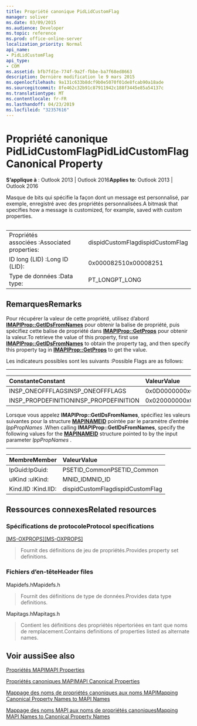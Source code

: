 ```yaml
---
title: Propriété canonique PidLidCustomFlag
manager: soliver
ms.date: 03/09/2015
ms.audience: Developer
ms.topic: reference
ms.prod: office-online-server
localization_priority: Normal
api_name:
- PidLidCustomFlag
api_type:
- COM
ms.assetid: bfb7fd1e-774f-9a2f-fbbe-ba7f68ed8663
description: Dernière modification le 9 mars 2015
ms.openlocfilehash: 9a131c633b8dcf9b0e5070f01de8fcab90a18ade
ms.sourcegitcommit: 8fe462c32b91c87911942c188f3445e85a54137c
ms.translationtype: MT
ms.contentlocale: fr-FR
ms.lasthandoff: 04/23/2019
ms.locfileid: "32357616"
---
```

# <a name="pidlidcustomflag-canonical-property"></a><span data-ttu-id="bd835-103">Propriété canonique PidLidCustomFlag</span><span class="sxs-lookup"><span data-stu-id="bd835-103">PidLidCustomFlag Canonical Property</span></span>

  
  
<span data-ttu-id="bd835-104">**S’applique à** : Outlook 2013 | Outlook 2016</span><span class="sxs-lookup"><span data-stu-id="bd835-104">**Applies to**: Outlook 2013 | Outlook 2016</span></span> 
  
<span data-ttu-id="bd835-105">Masque de bits qui spécifie la façon dont un message est personnalisé, par exemple, enregistré avec des propriétés personnalisées.</span><span class="sxs-lookup"><span data-stu-id="bd835-105">A bitmask that specifies how a message is customized, for example, saved with custom properties.</span></span>
  
## 

|||
|:-----|:-----|
|<span data-ttu-id="bd835-106">Propriétés associées :</span><span class="sxs-lookup"><span data-stu-id="bd835-106">Associated properties:</span></span>  <br/> |<span data-ttu-id="bd835-107">dispidCustomFlag</span><span class="sxs-lookup"><span data-stu-id="bd835-107">dispidCustomFlag</span></span>  <br/> |
|<span data-ttu-id="bd835-108">ID long (LID) :</span><span class="sxs-lookup"><span data-stu-id="bd835-108">Long ID (LID):</span></span>  <br/> |<span data-ttu-id="bd835-109">0x00008251</span><span class="sxs-lookup"><span data-stu-id="bd835-109">0x00008251</span></span>  <br/> |
|<span data-ttu-id="bd835-110">Type de données :</span><span class="sxs-lookup"><span data-stu-id="bd835-110">Data type:</span></span>  <br/> |<span data-ttu-id="bd835-111">PT_LONG</span><span class="sxs-lookup"><span data-stu-id="bd835-111">PT_LONG</span></span>  <br/> |
   
## <a name="remarks"></a><span data-ttu-id="bd835-112">Remarques</span><span class="sxs-lookup"><span data-stu-id="bd835-112">Remarks</span></span>

<span data-ttu-id="bd835-113">Pour récupérer la valeur de cette propriété, utilisez d’abord **[IMAPIProp::GetIDsFromNames](imapiprop-getidsfromnames.md)** pour obtenir la balise de propriété, puis spécifiez cette balise de propriété dans **[IMAPIProp::GetProps](imapiprop-getprops.md)** pour obtenir la valeur.</span><span class="sxs-lookup"><span data-stu-id="bd835-113">To retrieve the value of this property, first use **[IMAPIProp::GetIDsFromNames](imapiprop-getidsfromnames.md)** to obtain the property tag, and then specify this property tag in **[IMAPIProp::GetProps](imapiprop-getprops.md)** to get the value.</span></span> 
  
<span data-ttu-id="bd835-114">Les indicateurs possibles sont les suivants :</span><span class="sxs-lookup"><span data-stu-id="bd835-114">Possible Flags are as follows:</span></span>
  
****

|<span data-ttu-id="bd835-115">**Constante**</span><span class="sxs-lookup"><span data-stu-id="bd835-115">**Constant**</span></span>|<span data-ttu-id="bd835-116">**Valeur**</span><span class="sxs-lookup"><span data-stu-id="bd835-116">**Value**</span></span>|
|:-----|:-----|
|<span data-ttu-id="bd835-117">INSP_ONEOFFFLAGS</span><span class="sxs-lookup"><span data-stu-id="bd835-117">INSP_ONEOFFFLAGS</span></span>  <br/> |<span data-ttu-id="bd835-118">0x0D000000</span><span class="sxs-lookup"><span data-stu-id="bd835-118">0x0D000000</span></span>  <br/> |
|<span data-ttu-id="bd835-119">INSP_PROPDEFINITION</span><span class="sxs-lookup"><span data-stu-id="bd835-119">INSP_PROPDEFINITION</span></span>  <br/> |<span data-ttu-id="bd835-120">0x02000000</span><span class="sxs-lookup"><span data-stu-id="bd835-120">0x02000000</span></span>  <br/> |
   
<span data-ttu-id="bd835-121">Lorsque vous appelez **IMAPIProp::GetIDsFromNames**, spécifiez les valeurs suivantes pour la structure **[MAPINAMEID](mapinameid.md)** pointée par le paramètre d’entrée  *lppPropNames*  .</span><span class="sxs-lookup"><span data-stu-id="bd835-121">When calling **IMAPIProp::GetIDsFromNames**, specify the following values for the **[MAPINAMEID](mapinameid.md)** structure pointed to by the input parameter  *lppPropNames*  .</span></span> 
  
****

|<span data-ttu-id="bd835-122">**Membre**</span><span class="sxs-lookup"><span data-stu-id="bd835-122">**Member**</span></span>|<span data-ttu-id="bd835-123">**Valeur**</span><span class="sxs-lookup"><span data-stu-id="bd835-123">**Value**</span></span>|
|:-----|:-----|
|<span data-ttu-id="bd835-124">lpGuid:</span><span class="sxs-lookup"><span data-stu-id="bd835-124">lpGuid:</span></span>  <br/> |<span data-ttu-id="bd835-125">PSETID_Common</span><span class="sxs-lookup"><span data-stu-id="bd835-125">PSETID_Common</span></span>  <br/> |
|<span data-ttu-id="bd835-126">ulKind :</span><span class="sxs-lookup"><span data-stu-id="bd835-126">ulKind:</span></span>  <br/> |<span data-ttu-id="bd835-127">MNID_ID</span><span class="sxs-lookup"><span data-stu-id="bd835-127">MNID_ID</span></span>  <br/> |
|<span data-ttu-id="bd835-128">Kind.lID :</span><span class="sxs-lookup"><span data-stu-id="bd835-128">Kind.lID:</span></span>  <br/> |<span data-ttu-id="bd835-129">dispidCustomFlag</span><span class="sxs-lookup"><span data-stu-id="bd835-129">dispidCustomFlag</span></span>  <br/> |
   
## <a name="related-resources"></a><span data-ttu-id="bd835-130">Ressources connexes</span><span class="sxs-lookup"><span data-stu-id="bd835-130">Related resources</span></span>

### <a name="protocol-specifications"></a><span data-ttu-id="bd835-131">Spécifications de protocole</span><span class="sxs-lookup"><span data-stu-id="bd835-131">Protocol specifications</span></span>

<span data-ttu-id="bd835-132">[[MS-OXPROPS]](https://msdn.microsoft.com/library/f6ab1613-aefe-447d-a49c-18217230b148%28Office.15%29.aspx)</span><span class="sxs-lookup"><span data-stu-id="bd835-132">[[MS-OXPROPS]](https://msdn.microsoft.com/library/f6ab1613-aefe-447d-a49c-18217230b148%28Office.15%29.aspx)</span></span>
  
> <span data-ttu-id="bd835-133">Fournit des définitions de jeu de propriétés.</span><span class="sxs-lookup"><span data-stu-id="bd835-133">Provides property set definitions.</span></span>
    
### <a name="header-files"></a><span data-ttu-id="bd835-134">Fichiers d’en-tête</span><span class="sxs-lookup"><span data-stu-id="bd835-134">Header files</span></span>

<span data-ttu-id="bd835-135">Mapidefs.h</span><span class="sxs-lookup"><span data-stu-id="bd835-135">Mapidefs.h</span></span>
  
> <span data-ttu-id="bd835-136">Fournit des définitions de type de données.</span><span class="sxs-lookup"><span data-stu-id="bd835-136">Provides data type definitions.</span></span>
    
<span data-ttu-id="bd835-137">Mapitags.h</span><span class="sxs-lookup"><span data-stu-id="bd835-137">Mapitags.h</span></span>
  
> <span data-ttu-id="bd835-138">Contient les définitions des propriétés répertoriées en tant que noms de remplacement.</span><span class="sxs-lookup"><span data-stu-id="bd835-138">Contains definitions of properties listed as alternate names.</span></span>
    
## <a name="see-also"></a><span data-ttu-id="bd835-139">Voir aussi</span><span class="sxs-lookup"><span data-stu-id="bd835-139">See also</span></span>



[<span data-ttu-id="bd835-140">Propriétés MAPI</span><span class="sxs-lookup"><span data-stu-id="bd835-140">MAPI Properties</span></span>](mapi-properties.md)
  
[<span data-ttu-id="bd835-141">Propriétés canoniques MAPI</span><span class="sxs-lookup"><span data-stu-id="bd835-141">MAPI Canonical Properties</span></span>](mapi-canonical-properties.md)
  
[<span data-ttu-id="bd835-142">Mappage des noms de propriétés canoniques aux noms MAPI</span><span class="sxs-lookup"><span data-stu-id="bd835-142">Mapping Canonical Property Names to MAPI Names</span></span>](mapping-canonical-property-names-to-mapi-names.md)
  
[<span data-ttu-id="bd835-143">Mappage des noms MAPI aux noms de propriétés canoniques</span><span class="sxs-lookup"><span data-stu-id="bd835-143">Mapping MAPI Names to Canonical Property Names</span></span>](mapping-mapi-names-to-canonical-property-names.md)

